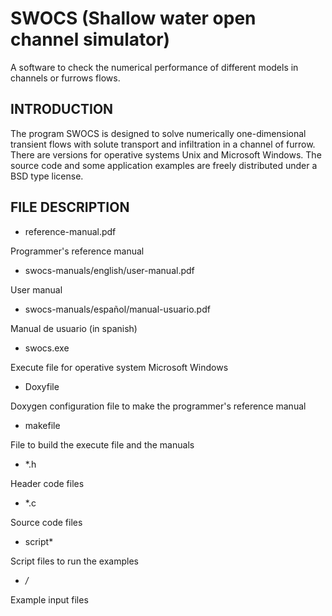 SWOCS (Shallow water open channel simulator)
============================================

A software to check the numerical performance of different models in channels
or furrows flows.

INTRODUCTION
------------

The program SWOCS is designed to solve numerically one-dimensional transient
flows with solute transport and infiltration in a channel of furrow. There are
versions for operative systems Unix and Microsoft Windows. The source code and
some application examples are freely distributed under a BSD type license.

FILE DESCRIPTION
----------------

* reference-manual.pdf

Programmer's reference manual

* swocs-manuals/english/user-manual.pdf

User manual

* swocs-manuals/español/manual-usuario.pdf

Manual de usuario (in spanish)

* swocs.exe

Execute file for operative system Microsoft Windows

* Doxyfile

Doxygen configuration file to make the programmer's reference manual

* makefile

File to build the execute file and the manuals

* *.h

Header code files

* *.c

Source code files

* script*

Script files to run the examples

* */*

Example input files
